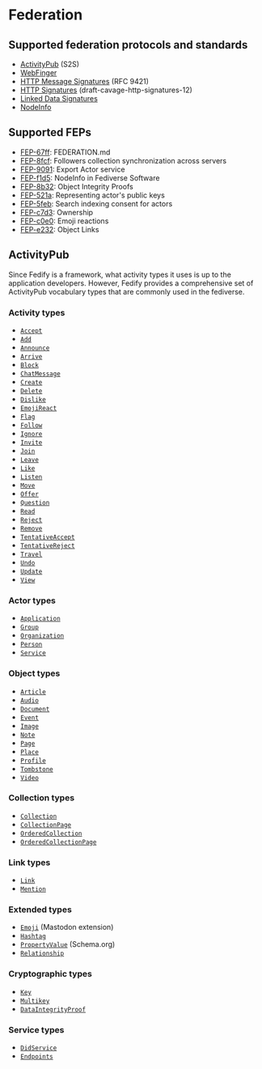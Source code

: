<!-- deno-fmt-ignore-file -->

Federation
==========

Supported federation protocols and standards
--------------------------------------------

 -  [ActivityPub] (S2S)
 -  [WebFinger]
 -  [HTTP Message Signatures] (RFC 9421)
 -  [HTTP Signatures] (draft-cavage-http-signatures-12)
 -  [Linked Data Signatures]
 -  [NodeInfo]

[ActivityPub]: https://www.w3.org/TR/activitypub/
[WebFinger]: https://datatracker.ietf.org/doc/html/rfc7033
[HTTP Message Signatures]: https://www.rfc-editor.org/rfc/rfc9421
[HTTP Signatures]: https://datatracker.ietf.org/doc/html/draft-cavage-http-signatures-12
[Linked Data Signatures]: https://web.archive.org/web/20170923124140/https://w3c-dvcg.github.io/ld-signatures/
[NodeInfo]: https://nodeinfo.diaspora.software/


Supported FEPs
--------------

 -  [FEP-67ff][]: FEDERATION.md
 -  [FEP-8fcf][]: Followers collection synchronization across servers
 -  [FEP-9091][]: Export Actor service
 -  [FEP-f1d5][]: NodeInfo in Fediverse Software
 -  [FEP-8b32][]: Object Integrity Proofs
 -  [FEP-521a][]: Representing actor's public keys
 -  [FEP-5feb][]: Search indexing consent for actors
 -  [FEP-c7d3][]: Ownership
 -  [FEP-c0e0][]: Emoji reactions
 -  [FEP-e232][]: Object Links

[FEP-67ff]: https://w3id.org/fep/67ff
[FEP-8fcf]: https://w3id.org/fep/8fcf
[FEP-9091]: https://w3id.org/fep/9091
[FEP-f1d5]: https://w3id.org/fep/f1d5
[FEP-8b32]: https://w3id.org/fep/8b32
[FEP-521a]: https://w3id.org/fep/521a
[FEP-5feb]: https://w3id.org/fep/5feb
[FEP-c7d3]: https://w3id.org/fep/c7d3
[FEP-c0e0]: https://w3id.org/fep/c0e0
[FEP-e232]: https://w3id.org/fep/e232


ActivityPub
-----------

Since Fedify is a framework, what activity types it uses is up to
the application developers.  However, Fedify provides a comprehensive
set of ActivityPub vocabulary types that are commonly used in the
fediverse.

### Activity types

 -  [`Accept`](https://jsr.io/@fedify/fedify/doc/vocab/~/Accept)
 -  [`Add`](https://jsr.io/@fedify/fedify/doc/vocab/~/Add)
 -  [`Announce`](https://jsr.io/@fedify/fedify/doc/vocab/~/Announce)
 -  [`Arrive`](https://jsr.io/@fedify/fedify/doc/vocab/~/Arrive)
 -  [`Block`](https://jsr.io/@fedify/fedify/doc/vocab/~/Block)
 -  [`ChatMessage`](https://jsr.io/@fedify/fedify/doc/vocab/~/ChatMessage)
 -  [`Create`](https://jsr.io/@fedify/fedify/doc/vocab/~/Create)
 -  [`Delete`](https://jsr.io/@fedify/fedify/doc/vocab/~/Delete)
 -  [`Dislike`](https://jsr.io/@fedify/fedify/doc/vocab/~/Dislike)
 -  [`EmojiReact`](https://jsr.io/@fedify/fedify/doc/vocab/~/EmojiReact)
 -  [`Flag`](https://jsr.io/@fedify/fedify/doc/vocab/~/Flag)
 -  [`Follow`](https://jsr.io/@fedify/fedify/doc/vocab/~/Follow)
 -  [`Ignore`](https://jsr.io/@fedify/fedify/doc/vocab/~/Ignore)
 -  [`Invite`](https://jsr.io/@fedify/fedify/doc/vocab/~/Invite)
 -  [`Join`](https://jsr.io/@fedify/fedify/doc/vocab/~/Join)
 -  [`Leave`](https://jsr.io/@fedify/fedify/doc/vocab/~/Leave)
 -  [`Like`](https://jsr.io/@fedify/fedify/doc/vocab/~/Like)
 -  [`Listen`](https://jsr.io/@fedify/fedify/doc/vocab/~/Listen)
 -  [`Move`](https://jsr.io/@fedify/fedify/doc/vocab/~/Move)
 -  [`Offer`](https://jsr.io/@fedify/fedify/doc/vocab/~/Offer)
 -  [`Question`](https://jsr.io/@fedify/fedify/doc/vocab/~/Question)
 -  [`Read`](https://jsr.io/@fedify/fedify/doc/vocab/~/Read)
 -  [`Reject`](https://jsr.io/@fedify/fedify/doc/vocab/~/Reject)
 -  [`Remove`](https://jsr.io/@fedify/fedify/doc/vocab/~/Remove)
 -  [`TentativeAccept`](https://jsr.io/@fedify/fedify/doc/vocab/~/TentativeAccept)
 -  [`TentativeReject`](https://jsr.io/@fedify/fedify/doc/vocab/~/TentativeReject)
 -  [`Travel`](https://jsr.io/@fedify/fedify/doc/vocab/~/Travel)
 -  [`Undo`](https://jsr.io/@fedify/fedify/doc/vocab/~/Undo)
 -  [`Update`](https://jsr.io/@fedify/fedify/doc/vocab/~/Update)
 -  [`View`](https://jsr.io/@fedify/fedify/doc/vocab/~/View)

### Actor types

 -  [`Application`](https://jsr.io/@fedify/fedify/doc/vocab/~/Application)
 -  [`Group`](https://jsr.io/@fedify/fedify/doc/vocab/~/Group)
 -  [`Organization`](https://jsr.io/@fedify/fedify/doc/vocab/~/Organization)
 -  [`Person`](https://jsr.io/@fedify/fedify/doc/vocab/~/Person)
 -  [`Service`](https://jsr.io/@fedify/fedify/doc/vocab/~/Service)

### Object types

 -  [`Article`](https://jsr.io/@fedify/fedify/doc/vocab/~/Article)
 -  [`Audio`](https://jsr.io/@fedify/fedify/doc/vocab/~/Audio)
 -  [`Document`](https://jsr.io/@fedify/fedify/doc/vocab/~/Document)
 -  [`Event`](https://jsr.io/@fedify/fedify/doc/vocab/~/Event)
 -  [`Image`](https://jsr.io/@fedify/fedify/doc/vocab/~/Image)
 -  [`Note`](https://jsr.io/@fedify/fedify/doc/vocab/~/Note)
 -  [`Page`](https://jsr.io/@fedify/fedify/doc/vocab/~/Page)
 -  [`Place`](https://jsr.io/@fedify/fedify/doc/vocab/~/Place)
 -  [`Profile`](https://jsr.io/@fedify/fedify/doc/vocab/~/Profile)
 -  [`Tombstone`](https://jsr.io/@fedify/fedify/doc/vocab/~/Tombstone)
 -  [`Video`](https://jsr.io/@fedify/fedify/doc/vocab/~/Video)

### Collection types

 -  [`Collection`](https://jsr.io/@fedify/fedify/doc/vocab/~/Collection)
 -  [`CollectionPage`](https://jsr.io/@fedify/fedify/doc/vocab/~/CollectionPage)
 -  [`OrderedCollection`](https://jsr.io/@fedify/fedify/doc/vocab/~/OrderedCollection)
 -  [`OrderedCollectionPage`](https://jsr.io/@fedify/fedify/doc/vocab/~/OrderedCollectionPage)

### Link types

 -  [`Link`](https://jsr.io/@fedify/fedify/doc/vocab/~/Link)
 -  [`Mention`](https://jsr.io/@fedify/fedify/doc/vocab/~/Mention)

### Extended types

 -  [`Emoji`](https://jsr.io/@fedify/fedify/doc/vocab/~/Emoji) (Mastodon extension)
 -  [`Hashtag`](https://jsr.io/@fedify/fedify/doc/vocab/~/Hashtag)
 -  [`PropertyValue`](https://jsr.io/@fedify/fedify/doc/vocab/~/PropertyValue) (Schema.org)
 -  [`Relationship`](https://jsr.io/@fedify/fedify/doc/vocab/~/Relationship)

### Cryptographic types

 -  [`Key`](https://jsr.io/@fedify/fedify/doc/vocab/~/Key)
 -  [`Multikey`](https://jsr.io/@fedify/fedify/doc/vocab/~/Multikey)
 -  [`DataIntegrityProof`](https://jsr.io/@fedify/fedify/doc/vocab/~/DataIntegrityProof)

### Service types

 -  [`DidService`](https://jsr.io/@fedify/fedify/doc/vocab/~/DidService)
 -  [`Endpoints`](https://jsr.io/@fedify/fedify/doc/vocab/~/Endpoints)
